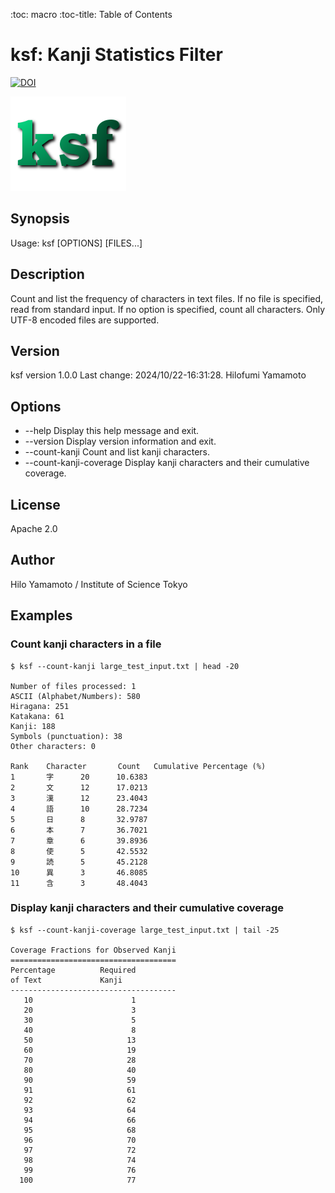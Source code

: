 :toc: macro
:toc-title: Table of Contents

# ksf: Kanji Statistics Filter

[![DOI](https://zenodo.org/badge/163961186.svg)](https://zenodo.org/badge/latestdoi/163961186)

![ksf](./ksf.png)

## Synopsis

Usage: ksf [OPTIONS] [FILES...]

## Description

Count and list the frequency of characters in text files.
If no file is specified, read from standard input.
If no option is specified, count all characters.
Only UTF-8 encoded files are supported.

## Version

ksf version 1.0.0 Last change: 2024/10/22-16:31:28. Hilofumi Yamamoto

## Options

- --help
  Display this help message and exit.
- --version
  Display version information and exit.
- --count-kanji
  Count and list kanji characters.
- --count-kanji-coverage
  Display kanji characters and their cumulative coverage.

## License

Apache 2.0

## Author

Hilo Yamamoto / Institute of Science Tokyo

## Examples

### Count kanji characters in a file

```shell
$ ksf --count-kanji large_test_input.txt | head -20

Number of files processed: 1
ASCII (Alphabet/Numbers): 580
Hiragana: 251
Katakana: 61
Kanji: 188
Symbols (punctuation): 38
Other characters: 0

Rank    Character       Count   Cumulative Percentage (%)
1       字      20      10.6383
2       文      12      17.0213
3       漢      12      23.4043
4       語      10      28.7234
5       日      8       32.9787
6       本      7       36.7021
7       章      6       39.8936
8       使      5       42.5532
9       読      5       45.2128
10      異      3       46.8085
11      含      3       48.4043
```

### Display kanji characters and their cumulative coverage

```shell
$ ksf --count-kanji-coverage large_test_input.txt | tail -25

Coverage Fractions for Observed Kanji
=====================================
Percentage          Required
of Text             Kanji
-------------------------------------
   10	                   1
   20	                   3
   30	                   5
   40	                   8
   50	                  13
   60	                  19
   70	                  28
   80	                  40
   90	                  59
   91	                  61
   92	                  62
   93	                  64
   94	                  66
   95	                  68
   96	                  70
   97	                  72
   98	                  74
   99	                  76
  100	                  77
```

